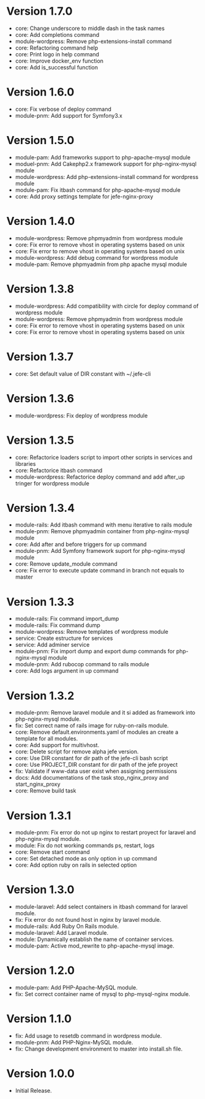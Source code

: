 # Version 1.7.0
- core: Change underscore to middle dash in the task names
- core: Add completions command
- module-wordpress: Remove php-extensions-install command
- core: Refactoring command help
- core: Print logo in help command
- core: Improve docker_env function
- core: Add is_successful function

# Version 1.6.0
- core: Fix verbose of deploy command
- module-pnm: Add support for Symfony3.x

# Version 1.5.0
- module-pam: Add frameworks support to php-apache-mysql module
- moduel-pnm: Add Cakephp2.x framework support for php-nginx-mysql module
- module-wordpress: Add php-extensions-install command for wordpress module
- module-pam: Fix itbash command for php-apache-mysql module
- core: Add proxy settings template for jefe-nginx-proxy
# Version 1.4.0
- module-wordpress: Remove phpmyadmin from wordpress module
- core: Fix error to remove vhost in operating systems based on unix
- core: Fix error to remove vhost in operating systems based on unix
- module-wordpress: Add debug command for wordpress module
- module-pam: Remove phpmyadmin from php apache mysql module
# Version 1.3.8
- module-wordpress: Add compatibility with circle for deploy command of wordpress module
- module-wordpress: Remove phpmyadmin from wordpress module
- core: Fix error to remove vhost in operating systems based on unix
- core: Fix error to remove vhost in operating systems based on unix
# Version 1.3.7
- core: Set default value of DIR constant with ~/.jefe-cli
# Version 1.3.6
- module-wordpress: Fix deploy of wordpress module
# Version 1.3.5
- core: Refactorice loaders script to import other scripts in services and libraries
- core: Refactorice itbash command
- module-wordpress: Refactorice deploy command and add after_up tringer for wordpress module
# Version 1.3.4
- module-rails: Add itbash command with menu iterative to rails module
- module-pnm: Remove phpmyadmin container from php-nginx-mysql module
- core: Add after and before triggers for up command
- module-pnm: Add Symfony framework suport for php-nginx-mysql module
- core: Remove update_module command
- core: Fix error to execute update command in branch not equals to master
# Version 1.3.3
- module-rails: Fix command import_dump
- module-rails: Fix command dump
- module-wordpress: Remove templates of wordpress module
- service: Create estructure for services
- service: Add adminer service
- module-pnm: Fix import dump and export dump commands for php-nginx-mysql module
- module-pnm: Add rubocop command to rails module
- core: Add logs argument in up command
# Version 1.3.2
- module-pnm: Remove laravel module and it si added as framework into php-nginx-mysql module.
- fix: Set correct name of rails image for ruby-on-rails module.
- core: Remove default.environments.yaml of modules an create a template for all modules.
- core: Add support for multivhost.
- core: Delete script for remove alpha jefe version.
- core: Use DIR constant for dir path of the jefe-cli bash script
- core: Use PROJECT_DIR constant for dir path of the jefe proyect
- fix: Validate if www-data user exist when assigning permissions
- docs: Add documentations of the task stop_nginx_proxy and start_nginx_proxy
- core: Remove build task
# Version 1.3.1
- module-pnm: Fix error do not up nginx to restart proyect for laravel and php-nginx-mysql module.
- module: Fix do not working commands ps, restart, logs
- core: Remove start command
- core: Set detached mode as only option in up command
- core: Add option ruby on rails in selected option
# Version 1.3.0
- module-laravel: Add select containers in itbash command for laravel module.
- fix: Fix error do not found host in nginx by laravel module.
- module-rails: Add Ruby On Rails module.
- module-laravel: Add Laravel module.
- module: Dynamically establish the name of container services.
- module-pam: Active mod_rewrite to php-apache-mysql image.
# Version 1.2.0
- module-pam: Add PHP-Apache-MySQL module.
- fix: Set correct container name of mysql to php-mysql-nginx module.
# Version 1.1.0
- fix: Add usage to resetdb command in wordpress module.
- module-pnm: Add PHP-Nginx-MySQL module.
- fix: Change development environment to master into install.sh file.
# Version 1.0.0
- Initial Release.
